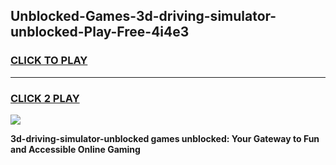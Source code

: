 
## Unblocked-Games-3d-driving-simulator-unblocked-Play-Free-4i4e3
<h3>
<a href="https://premium76.site?title=3d-driving-simulator-unblocked&ref=12A">CLICK TO PLAY</a></h3>
<hr>

<h3>
<a href="https://premium76.site?title=3d-driving-simulator-unblocked&ref=12A">CLICK 2 PLAY</a>
  
</h3>

<a href="https://premium76.site?title=3d-driving-simulator-unblocked&ref=12A"><img src="https://clearcache.store/games.png"></a>


**3d-driving-simulator-unblocked games unblocked: Your Gateway to Fun and Accessible Online Gaming**
